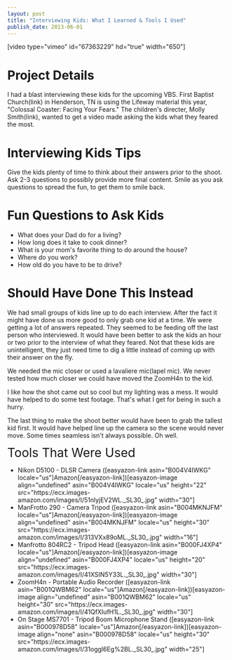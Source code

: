 ```yaml
---
layout: post
title: "Interviewing Kids: What I Learned & Tools I Used"
publish_date: 2013-06-01
---
```


[video type="vimeo" id="67363229" hd="true" width="650"]

<h1>Project Details</h1>
I had a blast interviewing these kids for the upcoming VBS. First Baptist Church(link) in Henderson, TN is using the Lifeway material this year, "Colossal Coaster: Facing Your Fears." The children's directer, Molly Smith(link), wanted to get a video made asking the kids what they feared the most.
<h1>Interviewing Kids Tips</h1>
Give the kids plenty of time to think about their answers prior to the shoot.
Ask 2-3 questions to possibly provide more final content.
Smile as you ask questions to spread the fun, to get them to smile back.
<h1>Fun Questions to Ask Kids</h1>
<ul>
	<li>What does your Dad do for a living?</li>
	<li>How long does it take to cook dinner?</li>
	<li>What is your mom's favorite thing to do around the house?</li>
	<li>Where do you work?</li>
	<li>How old do you have to be to drive?</li>
</ul>
<h1>Should Have Done This Instead</h1>
We had small groups of kids line up to do each interview. After the fact it might have done us more good to only grab one kid at a time. We were getting a lot of answers repeated. They seemed to be feeding off the last person who interviewed. It would have been better to ask the kids an hour or two prior to the interview of what they feared. Not that these kids are unintelligent, they just need time to dig a little instead of coming up with their answer on the fly.

We needed the mic closer or used a lavaliere mic(lapel mic). We never tested how much closer we could have moved the ZoomH4n to the kid.

I like how the shot came out so cool but my lighting was a mess. It would have helped to do some test footage. That's what I get for being in such a hurry.

The last thing to make the shoot better would have been to grab the tallest kid first. It would have helped line up the camera so the scene would never move. Some times seamless isn't always possible. Oh well.

<span style="font-size: 2em;">Tools That Were Used</span>

<ul>
	<li>Nikon D5100 - DLSR Camera ([easyazon-link asin="B004V4IWKG" locale="us"]Amazon[/easyazon-link])[easyazon-image align="undefined" asin="B004V4IWKG" locale="us" height="22" src="https://ecx.images-amazon.com/images/I/51nlyjEV2WL._SL30_.jpg" width="30"]</li>
	<li>ManFrotto 290 - Camera Tripod ([easyazon-link asin="B004MKNJFM" locale="us"]Amazon[/easyazon-link])[easyazon-image align="undefined" asin="B004MKNJFM" locale="us" height="30" src="https://ecx.images-amazon.com/images/I/313VXx89oML._SL30_.jpg" width="16"]</li>
	<li>Manfrotto 804RC2 - Tripod Head ([easyazon-link asin="B000FJ4XP4" locale="us"]Amazon[/easyazon-link])[easyazon-image align="undefined" asin="B000FJ4XP4" locale="us" height="20" src="https://ecx.images-amazon.com/images/I/41XSIN5Y33L._SL30_.jpg" width="30"]</li>
	<li>ZoomH4n - Portable Audio Recorder ([easyazon-link asin="B001QWBM62" locale="us"]Amazon[/easyazon-link])[easyazon-image align="undefined" asin="B001QWBM62" locale="us" height="30" src="https://ecx.images-amazon.com/images/I/41QfXIufH1L._SL30_.jpg" width="30"]</li>
	<li>On Stage MS7701 - Tripod Boom Microphone Stand ([easyazon-link asin="B000978D58" locale="us"]Amazon[/easyazon-link])[easyazon-image align="none" asin="B000978D58" locale="us" height="30" src="https://ecx.images-amazon.com/images/I/31oggl6Eg%2BL._SL30_.jpg" width="25"]</li>
</ul>
